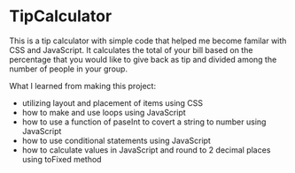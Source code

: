 # TipCalculator
This is a tip calculator with simple code that helped me become familar with CSS and JavaScript. It calculates the total of your bill based on the percentage that you would like to give back as tip and divided among the number of people in your group. 

What I learned from making this project:

- utilizing layout and placement of items using CSS
- how to make and use loops using JavaScript
- how to use a function of paseInt to covert a string to number using JavaScript
- how to use conditional statements using JavaScript
- how to calculate values in JavaScript and round to 2 decimal places using toFixed method

